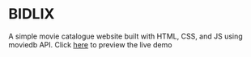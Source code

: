 # **BIDLIX**

A simple movie catalogue website built with HTML, CSS, and JS using moviedb API.
Click [here](https://bidlix.vercel.app/) to preview the live demo 
